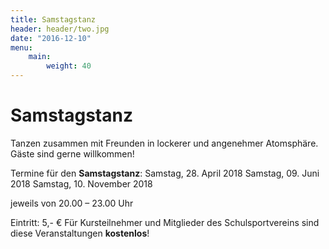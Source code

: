 ```yaml
---
title: Samstagstanz
header: header/two.jpg
date: "2016-12-10"
menu:
    main:
        weight: 40
---
```


# Samstagstanz

Tanzen zusammen mit Freunden in lockerer und angenehmer Atomsphäre. Gäste sind gerne willkommen!

Termine für den **Samstagstanz**:
Samstag, 28. April 2018
Samstag, 09. Juni 2018
Samstag, 10. November 2018

jeweils von 20.00 – 23.00 Uhr

Eintritt: 5,- €
Für Kursteilnehmer und Mitglieder des Schulsportvereins sind diese Veranstaltungen **kostenlos**!
